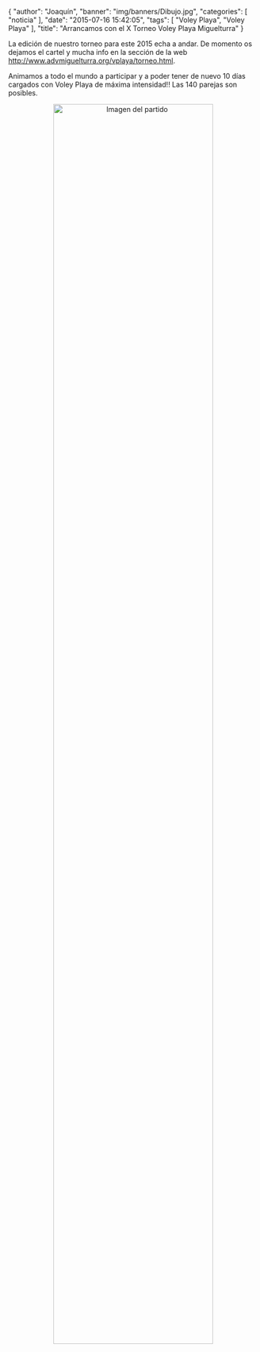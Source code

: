 {
  "author": "Joaquín", 
  "banner": "img/banners/Dibujo.jpg", 
  "categories": [
    "noticia"
  ], 
  "date": "2015-07-16 15:42:05", 
  "tags": [
    "Voley Playa", 
    "Voley Playa"
  ], 
  "title": "Arrancamos con el X Torneo Voley Playa Miguelturra"
}

La edición de nuestro torneo para este 2015 echa a andar. De momento os dejamos el cartel y mucha info en la sección de la web http://www.advmiguelturra.org/vplaya/torneo.html.

Animamos a todo el mundo a participar y a poder tener de nuevo 10 días cargados con Voley Playa de máxima intensidad!! Las 140 parejas son posibles.

<center>
<a target="_new" href="http://www.advmiguelturra.org/img/banners/Dibujo.jpg"> 
<img alt="Imagen del partido" width="80%" align="center" src="http://www.advmiguelturra.org/img/banners/Dibujo.jpg"/> </a> </center>



